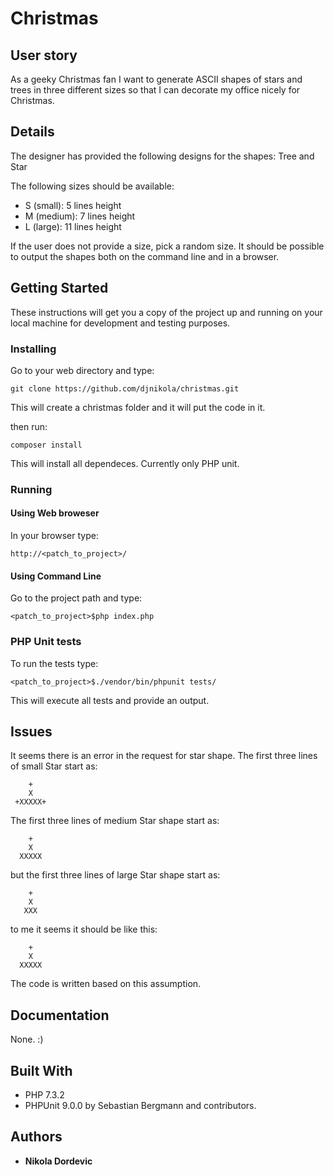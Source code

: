 # Christmas

## User story
As a geeky Christmas fan I want to generate ASCII shapes of stars and trees in three different
sizes so that I can decorate my office nicely for Christmas.

## Details
The designer has provided the following designs for the shapes: Tree and Star

The following sizes should be available:
- S (small): 5 lines height
- M (medium): 7 lines height
- L (large): 11 lines height

If the user does not provide a size, pick a random size.
It should be possible to output the shapes both on the command line and in a browser.

## Getting Started

These instructions will get you a copy of the project up and running on your local machine for development and testing purposes. 

### Installing

Go to your web directory and type:
```
git clone https://github.com/djnikola/christmas.git 
```
This will create a christmas folder and it will put the code in it.

then run:
```
composer install
```
This will install all dependeces. Currently only PHP unit.

### Running

#### Using Web broweser

In your browser type:
```
http://<patch_to_project>/
```

#### Using Command Line

Go to the project path and type:
```
<patch_to_project>$php index.php
```

### PHP Unit tests

To run the tests type:
```
<patch_to_project>$./vendor/bin/phpunit tests/
```
This will execute all tests and provide an output.

## Issues 

It seems there is an error in the request for star shape.
The first three lines of small Star start as:
```
    +
    X
 +XXXXX+
```
The first three lines of medium Star shape start as:
```
    +
    X
  XXXXX
```

but the first three lines of large Star shape start as:

```
    +
    X
   XXX
```

to me it seems it should be like this:

```
    +
    X
  XXXXX
```
The code is written based on this assumption.

## Documentation 

None. :)


## Built With

* PHP 7.3.2
* PHPUnit 9.0.0 by Sebastian Bergmann and contributors.

## Authors

* **Nikola Dordevic**
